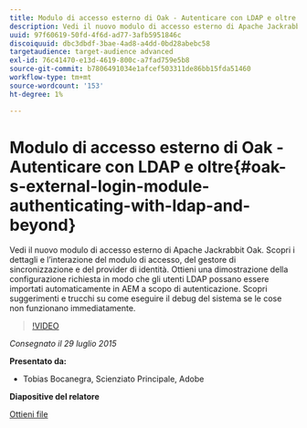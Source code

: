 ```yaml
---
title: Modulo di accesso esterno di Oak - Autenticare con LDAP e oltre
description: Vedi il nuovo modulo di accesso esterno di Apache Jackrabbit Oak. Scopri i dettagli e l’interazione del modulo di accesso, del gestore di sincronizzazione e del provider di identità. Ottieni una dimostrazione della configurazione richiesta in modo che gli utenti LDAP possano essere importati automaticamente in AEM a scopo di autenticazione. Scopri suggerimenti e trucchi su come eseguire il debug del sistema se le cose non funzionano immediatamente.
uuid: 97f60619-50fd-4f6d-ad77-3afb5951846c
discoiquuid: dbc3dbdf-3bae-4ad8-a4dd-0bd28abebc58
targetaudience: target-audience advanced
exl-id: 76c41470-e13d-4619-800c-a7fad759e5b8
source-git-commit: b7806491034e1afcef503311de86bb15fda51460
workflow-type: tm+mt
source-wordcount: '153'
ht-degree: 1%

---
```


# Modulo di accesso esterno di Oak - Autenticare con LDAP e oltre{#oak-s-external-login-module-authenticating-with-ldap-and-beyond}

Vedi il nuovo modulo di accesso esterno di Apache Jackrabbit Oak. Scopri i dettagli e l’interazione del modulo di accesso, del gestore di sincronizzazione e del provider di identità. Ottieni una dimostrazione della configurazione richiesta in modo che gli utenti LDAP possano essere importati automaticamente in AEM a scopo di autenticazione. Scopri suggerimenti e trucchi su come eseguire il debug del sistema se le cose non funzionano immediatamente.

>[!VIDEO](https://video.tv.adobe.com/v/19382/?quality=9)

*Consegnato il 29 luglio 2015*

**Presentato da:**

* Tobias Bocanegra, Scienziato Principale, Adobe

**Diapositive del relatore**

[Ottieni file](assets/oak-ldap-cqgems.pdf)
<!--
[Get back to the Overview](https://helpx.adobe.com/experience-manager/kt/eseminars/gems/aem-index.html)
-->
